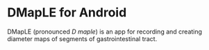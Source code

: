 # DMapLE for Android

DMapLE (pronounced *D maple*) is an app for recording and creating diameter maps of 
segments of gastrointestinal tract.


